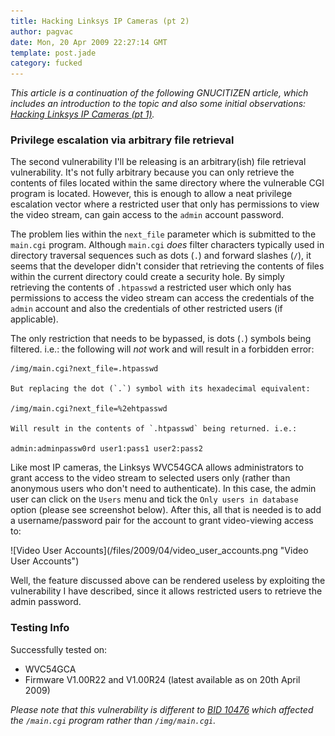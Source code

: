 ```yaml
---
title: Hacking Linksys IP Cameras (pt 2)
author: pagvac
date: Mon, 20 Apr 2009 22:27:14 GMT
template: post.jade
category: fucked
---
```


_This article is a continuation of the following GNUCITIZEN article, which includes an introduction to the topic and also some initial observations: [Hacking Linksys IP Cameras (pt 1)](/blog/hacking-linksys-ip-cameras-pt-1/)._

### Privilege escalation via arbitrary file retrieval

The second vulnerability I'll be releasing is an arbitrary(ish) file retrieval vulnerability. It's not fully arbitrary because you can only retrieve the contents of files located within the same directory where the vulnerable CGI program is located. However, this is enough to allow a neat privilege escalation vector where a restricted user that only has permissions to view the video stream, can gain access to the `admin` account password.

The problem lies within the `next_file` parameter which is submitted to the `main.cgi` program. Although `main.cgi` _does_ filter characters typically used in directory traversal sequences such as dots (`.`) and forward slashes (`/`), it seems that the developer didn't consider that retrieving the contents of files within the current directory could create a security hole. By simply retrieving the contents of `.htpasswd` a restricted user which only has permissions to access the video stream can access the credentials of the `admin` account and also the credentials of other restricted users (if applicable).

The only restriction that needs to be bypassed, is dots (`.`) symbols being filtered. i.e.: the following will _not_ work and will result in a forbidden error:

    /img/main.cgi?next_file=.htpasswd

    But replacing the dot (`.`) symbol with its hexadecimal equivalent:

    /img/main.cgi?next_file=%2ehtpasswd

    Will result in the contents of `.htpasswd` being returned. i.e.:

    admin:adminpassw0rd user1:pass1 user2:pass2

Like most IP cameras, the Linksys WVC54GCA allows administrators to grant access to the video stream to selected users only (rather than anonymous users who don't need to authenticate). In this case, the admin user can click on the `Users` menu and tick the `Only users in database` option (please see screenshot below). After this, all that is needed is to add a username/password pair for the account to grant video-viewing access to:

<div class="screen">![Video User Accounts](/files/2009/04/video_user_accounts.png "Video User Accounts")</div>

Well, the feature discussed above can be rendered useless by exploiting the vulnerability I have described, since it allows restricted users to retrieve the admin password.

### Testing Info

Successfully tested on:

* WVC54GCA
* Firmware V1.00R22 and V1.00R24 (latest available as on 20th April 2009)

_Please note that this vulnerability is different to [BID 10476](http://www.securityfocus.com/bid/10476/exploit) which affected the `/main.cgi` program rather than `/img/main.cgi`._
